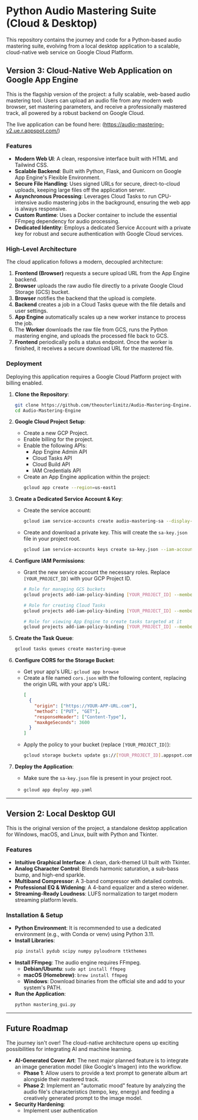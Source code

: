 # Python Audio Mastering Suite (Cloud & Desktop)

This repository contains the journey and code for a Python-based audio mastering suite, evolving from a local desktop application to a scalable, cloud-native web service on Google Cloud Platform.

## Version 3: Cloud-Native Web Application on Google App Engine

This is the flagship version of the project: a fully scalable, web-based audio mastering tool. Users can upload an audio file from any modern web browser, set mastering parameters, and receive a professionally mastered track, all powered by a robust backend on Google Cloud.

The live application can be found here: (https://audio-mastering-v2.ue.r.appspot.com/)

### Features

*   **Modern Web UI**: A clean, responsive interface built with HTML and Tailwind CSS.
*   **Scalable Backend**: Built with Python, Flask, and Gunicorn on Google App Engine's Flexible Environment.
*   **Secure File Handling**: Uses signed URLs for secure, direct-to-cloud uploads, keeping large files off the application server.
*   **Asynchronous Processing**: Leverages Cloud Tasks to run CPU-intensive audio mastering jobs in the background, ensuring the web app is always responsive.
*   **Custom Runtime**: Uses a Docker container to include the essential FFmpeg dependency for audio processing.
*   **Dedicated Identity**: Employs a dedicated Service Account with a private key for robust and secure authentication with Google Cloud services.

### High-Level Architecture

The cloud application follows a modern, decoupled architecture:

1.  **Frontend (Browser)** requests a secure upload URL from the App Engine backend.
2.  **Browser** uploads the raw audio file directly to a private Google Cloud Storage (GCS) bucket.
3.  **Browser** notifies the backend that the upload is complete.
4.  **Backend** creates a job in a Cloud Tasks queue with the file details and user settings.
5.  **App Engine** automatically scales up a new worker instance to process the job.
6.  The **Worker** downloads the raw file from GCS, runs the Python mastering engine, and uploads the processed file back to GCS.
7.  **Frontend** periodically polls a status endpoint. Once the worker is finished, it receives a secure download URL for the mastered file.

### Deployment

Deploying this application requires a Google Cloud Platform project with billing enabled.

1.  **Clone the Repository**:
    ```bash
    git clone https://github.com/theouterlimitz/Audio-Mastering-Engine.git
    cd Audio-Mastering-Engine
    ```

2.  **Google Cloud Project Setup**:
    *   Create a new GCP Project.
    *   Enable billing for the project.
    *   Enable the following APIs:
        *   App Engine Admin API
        *   Cloud Tasks API
        *   Cloud Build API
        *   IAM Credentials API
    *   Create an App Engine application within the project:
        ```bash
        gcloud app create --region=us-east1
        ```

3.  **Create a Dedicated Service Account & Key**:
    *   Create the service account:
        ```bash
        gcloud iam service-accounts create audio-mastering-sa --display-name="Audio Mastering SA"
        ```
    *   Create and download a private key. This will create the `sa-key.json` file in your project root.
        ```bash
        gcloud iam service-accounts keys create sa-key.json --iam-account="audio-mastering-sa@[YOUR_PROJECT_ID].iam.gserviceaccount.com"
        ```

4.  **Configure IAM Permissions**:
    *   Grant the new service account the necessary roles. Replace `[YOUR_PROJECT_ID]` with your GCP Project ID.
        ```bash
        # Role for managing GCS buckets
        gcloud projects add-iam-policy-binding [YOUR_PROJECT_ID] --member="serviceAccount:audio-mastering-sa@[YOUR_PROJECT_ID].iam.gserviceaccount.com" --role="roles/storage.admin"

        # Role for creating Cloud Tasks
        gcloud projects add-iam-policy-binding [YOUR_PROJECT_ID] --member="serviceAccount:audio-mastering-sa@[YOUR_PROJECT_ID].iam.gserviceaccount.com" --role="roles/cloudtasks.queueAdmin"

        # Role for viewing App Engine to create tasks targeted at it
        gcloud projects add-iam-policy-binding [YOUR_PROJECT_ID] --member="serviceAccount:audio-mastering-sa@[YOUR_PROJECT_ID].iam.gserviceaccount.com" --role="roles/viewer"
        ```

5.  **Create the Task Queue**:
    ```bash
    gcloud tasks queues create mastering-queue
    ```

6.  **Configure CORS for the Storage Bucket**:
    *   Get your app's URL: `gcloud app browse`
    *   Create a file named `cors.json` with the following content, replacing the origin URL with your app's URL:
        ```json
        [
          {
            "origin": ["https://YOUR-APP-URL.com"],
            "method": ["PUT", "GET"],
            "responseHeader": ["Content-Type"],
            "maxAgeSeconds": 3600
          }
        ]
        ```
    *   Apply the policy to your bucket (replace `[YOUR_PROJECT_ID]`):
        ```bash
        gcloud storage buckets update gs://[YOUR_PROJECT_ID].appspot.com --cors-file=cors.json
        ```

7.  **Deploy the Application**:
    *   Make sure the `sa-key.json` file is present in your project root.
    *   ```bash
        gcloud app deploy app.yaml
        ```

---

## Version 2: Local Desktop GUI

This is the original version of the project, a standalone desktop application for Windows, macOS, and Linux, built with Python and Tkinter.

### Features

*   **Intuitive Graphical Interface**: A clean, dark-themed UI built with Tkinter.
*   **Analog Character Control**: Blends harmonic saturation, a sub-bass bump, and high-end sparkle.
*   **Multiband Compressor**: A 3-band compressor with detailed controls.
*   **Professional EQ & Widening**: A 4-band equalizer and a stereo widener.
*   **Streaming-Ready Loudness**: LUFS normalization to target modern streaming platform levels.

### Installation & Setup

*   **Python Environment**: It is recommended to use a dedicated environment (e.g., with Conda or venv) using Python 3.11.
*   **Install Libraries**:
    ```bash
    pip install pydub scipy numpy pyloudnorm ttkthemes
    ```
*   **Install FFmpeg**: The audio engine requires FFmpeg.
    *   **Debian/Ubuntu**: `sudo apt install ffmpeg`
    *   **macOS (Homebrew)**: `brew install ffmpeg`
    *   **Windows**: Download binaries from the official site and add to your system's PATH.
*   **Run the Application**:
    ```bash
    python mastering_gui.py
    ```

---

## Future Roadmap

The journey isn't over! The cloud-native architecture opens up exciting possibilities for integrating AI and machine learning.

*   **AI-Generated Cover Art**: The next major planned feature is to integrate an image generation model (like Google's Imagen) into the workflow.
    *   **Phase 1**: Allow users to provide a text prompt to generate album art alongside their mastered track.
    *   **Phase 2**: Implement an "automatic mood" feature by analyzing the audio file's characteristics (tempo, key, energy) and feeding a creatively generated prompt to the image model.
*   **Security Hardening**:
    *   Implement user authentication
